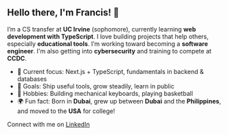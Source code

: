 ## Hello there, I'm Francis! 👋

I’m a CS transfer at **UC Irvine** (sophomore), currently learning **web development with TypeScript**. I love building projects that help others, especially **educational tools**. I’m working toward becoming a **software engineer**. I'm also getting into **cybersecurity** and training to compete at **CCDC**.

- 🔭 Current focus: Next.js + TypeScript, fundamentals in backend & databases  
- 🎯 Goals: Ship useful tools, grow steadily, learn in public  
- 🧰 Hobbies: Building mechanical keyboards, playing basketball  
- 🌍 Fun fact: Born in **Dubai**, grew up between **Dubai** and the **Philippines**, and moved to the **USA** for college!

Connect with me on [LinkedIn](https://www.linkedin.com/in/francis-e-padua)

